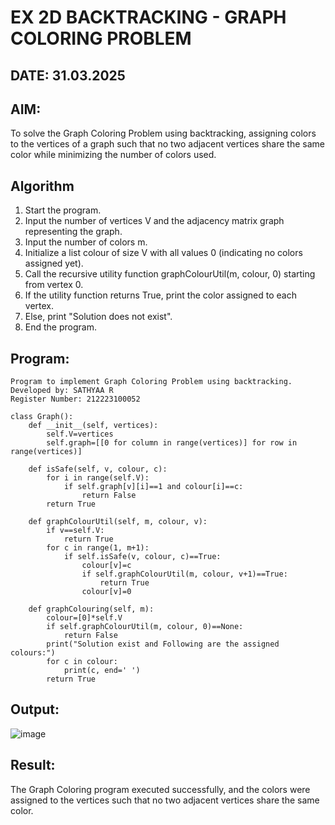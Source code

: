 # EX 2D BACKTRACKING - GRAPH COLORING PROBLEM
## DATE: 31.03.2025
## AIM:
To solve the Graph Coloring Problem using backtracking, assigning colors to the vertices of a graph such that no two adjacent vertices share the same color while minimizing the number of colors used.

## Algorithm
1. Start the program.
2. Input the number of vertices V and the adjacency matrix graph representing the graph.
3. Input the number of colors m.
4. Initialize a list colour of size V with all values 0 (indicating no colors assigned yet).
5. Call the recursive utility function graphColourUtil(m, colour, 0) starting from vertex 0.
6. If the utility function returns True, print the color assigned to each vertex.
7. Else, print "Solution does not exist".
8. End the program.


## Program:
```
Program to implement Graph Coloring Problem using backtracking.
Developed by: SATHYAA R
Register Number: 212223100052
```

```
class Graph():
    def __init__(self, vertices):
        self.V=vertices
        self.graph=[[0 for column in range(vertices)] for row in range(vertices)]
        
    def isSafe(self, v, colour, c):
        for i in range(self.V):
            if self.graph[v][i]==1 and colour[i]==c:
                return False
        return True
     
    def graphColourUtil(self, m, colour, v):
        if v==self.V:
            return True          
        for c in range(1, m+1):
            if self.isSafe(v, colour, c)==True:
                colour[v]=c
                if self.graphColourUtil(m, colour, v+1)==True:
                    return True
                colour[v]=0
       
    def graphColouring(self, m):
        colour=[0]*self.V
        if self.graphColourUtil(m, colour, 0)==None:
            return False
        print("Solution exist and Following are the assigned colours:")
        for c in colour:
            print(c, end=' ')
        return True
```


## Output:

![image](https://github.com/user-attachments/assets/7d70854b-9846-4fb2-b63b-d71d349bb95c)


## Result:
The Graph Coloring program executed successfully, and the colors were assigned to the vertices such that no two adjacent vertices share the same color.
